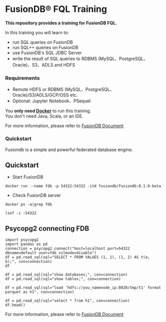 # FusionDB® FQL Training

**This repository provides a training for FusionDB FQL.**

In this training you will learn to:

* run SQL queries on FusionDB
* run SQL++ queries on FusionDB
* use FusionDB's SQL JDBC Server
* write the result of SQL queries to RDBMS (MySQL、PostgreSQL、Oracle)、S3、ADLS  and HDFS

### Requirements

* Remote HDFS or RDBMS (MySQL、PostgreSQL、Oracle)/S3/ADLS/GCP/OSS etc.
* Optional: Jupyter Notebook、PSequel

You **only need [Docker](https://hub.docker.com/r/fusiondb/fusiondb)** to run this training. </br>
You don't need Java, Scala, or an IDE.

For more information, please refer to [FusionDB Document](http://www.fusionlab.cn/zh-cn/fdb/quickstart.html)

### Quickstart

Fusiondb is a simple and powerful federated database engine.

## Quickstart

* Start FusionDB

```
docker run --name fdb -p 54322:54322 -itd fusiondb/fusiondb:0.1.0-beta
```

* Check FusionDB server

```
docker ps -a|grep fdb

lsof -i :54322
```

## Psycopg2 connecting FDB

```
import psycopg2
import pandas as pd
connection = psycopg2.connect("host=localhost port=54322 dbname=default user=fdb sslmode=disable")
df = pd.read_sql(sql="SELECT * FROM VALUES (1, 1), (1, 2) AS t(a, b);", con=connection)
df

df = pd.read_sql(sql="show databases;", con=connection)
df = pd.read_sql(sql="show tables;", con=connection)

df = pd.read_sql(sql="load 'hdfs://you_namenode_ip:8020/tmp/t1' format parquet as h1", con=connection)

df = pd.read_sql(sql="select * from h1", con=connection)
df.head()
```

For more information, please refer to [FusionDB Document](http://www.fusionlab.cn/zh-cn/fdb/quickstart.html)